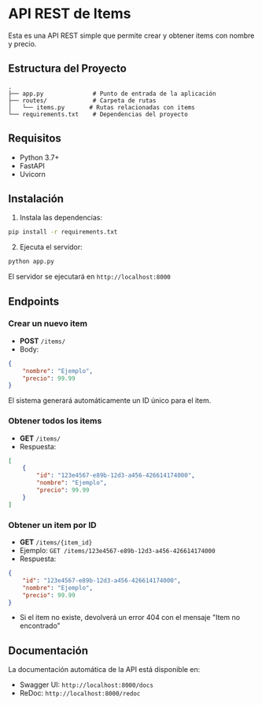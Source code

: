 # API REST de Items

Esta es una API REST simple que permite crear y obtener items con nombre y precio.

## Estructura del Proyecto
```
.
├── app.py              # Punto de entrada de la aplicación
├── routes/             # Carpeta de rutas
│   └── items.py       # Rutas relacionadas con items
└── requirements.txt    # Dependencias del proyecto
```

## Requisitos

- Python 3.7+
- FastAPI
- Uvicorn

## Instalación

1. Instala las dependencias:
```bash
pip install -r requirements.txt
```

2. Ejecuta el servidor:
```bash
python app.py
```

El servidor se ejecutará en `http://localhost:8000`

## Endpoints

### Crear un nuevo item
- **POST** `/items/`
- Body:
```json
{
    "nombre": "Ejemplo",
    "precio": 99.99
}
```
El sistema generará automáticamente un ID único para el item.

### Obtener todos los items
- **GET** `/items/`
- Respuesta:
```json
[
    {
        "id": "123e4567-e89b-12d3-a456-426614174000",
        "nombre": "Ejemplo",
        "precio": 99.99
    }
]
```

### Obtener un item por ID
- **GET** `/items/{item_id}`
- Ejemplo: `GET /items/123e4567-e89b-12d3-a456-426614174000`
- Respuesta:
```json
{
    "id": "123e4567-e89b-12d3-a456-426614174000",
    "nombre": "Ejemplo",
    "precio": 99.99
}
```
- Si el item no existe, devolverá un error 404 con el mensaje "Item no encontrado"

## Documentación

La documentación automática de la API está disponible en:
- Swagger UI: `http://localhost:8000/docs`
- ReDoc: `http://localhost:8000/redoc`